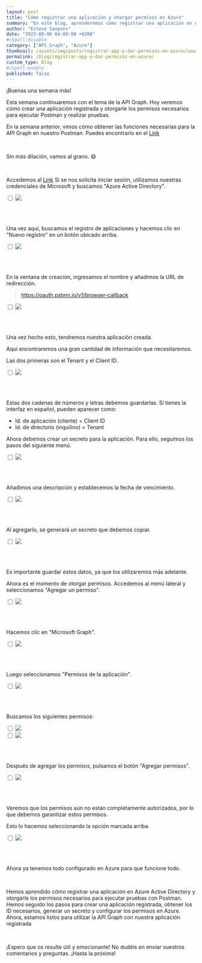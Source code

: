 ```yaml
---
layout: post
title: "Cómo registrar una aplicación y otorgar permisos en Azure"
summary: "En este blog, aprenderemos cómo registrar una aplicación en Azure Active Directory y otorgarle los permisos necesarios. Seguiremos los pasos para crear una aplicación registrada, obtener los ID necesarios, generar un secreto y configurar los permisos en Azure. ¡Descubre cómo hacerlo paso a paso!"
author: "Esteve Sanpons"
date: "2023-08-06 04:00:00 +0200"
#cSpell:disable
category: ["API_Graph", "Azure"]
thumbnail: /assets/img/posts/registrar-app-y-dar-permisos-en-azure/imagen01.png
permalink: /blog/registrar-app-y-dar-permisos-en-azure/
custom_type: Blog
#cSpell:enable
published: false
---
```


¡Buenas una semana más!

Esta semana continuaremos con el tema de la API Graph. Hoy veremos cómo crear una aplicación registrada y otorgarle los permisos necesarios para ejecutar Postman y realizar pruebas.

En la semana anterior, vimos cómo obtener las funciones necesarias para la API Graph en nuestro Postman. Puedes encontrarlo en el [Link](/blog/api-graph-en-postman/)

<br>

Sin más dilación, vamos al grano. 😄

<br>

Accedemos al [Link](https://portal.azure.com/#home) Si se nos solicita iniciar sesión, utilizamos nuestras credenciales de Microsoft y buscamos "Azure Active Directory".

<input type="checkbox" id="image-checkbox-02" class="image-checkbox">
<label for="image-checkbox-02"  class="image-label">
    <img class="img-container" src="/assets/img/posts/registrar-app-y-dar-permisos-en-azure/imagen02.png">
</label>

<br><br>

Una vez aquí, buscamos el registro de aplicaciones y hacemos clic en "Nuevo registro" en un botón ubicado arriba.

<input type="checkbox" id="image-checkbox-03" class="image-checkbox">
<label for="image-checkbox-03"  class="image-label">
    <img class="img-container" src="/assets/img/posts/registrar-app-y-dar-permisos-en-azure/imagen03.png">
</label>

<br><br>

En la ventana de creación, ingresamos el nombre y añadimos la URL de redirección.

> https://oauth.pstmn.io/v1/browser-callback

<input type="checkbox" id="image-checkbox-04" class="image-checkbox">
<label for="image-checkbox-04"  class="image-label">
    <img class="img-container" src="/assets/img/posts/registrar-app-y-dar-permisos-en-azure/imagen04.png">
</label>

<br><br>

Una vez hecho esto, tendremos nuestra aplicación creada.

Aquí encontraremos una gran cantidad de información que necesitaremos.

Las dos primeras son el Tenant y el Client ID.

<input type="checkbox" id="image-checkbox-05" class="image-checkbox">
<label for="image-checkbox-05"  class="image-label">
    <img class="img-container" src="/assets/img/posts/registrar-app-y-dar-permisos-en-azure/imagen05.png">
</label>

<br><br>

Estas dos cadenas de números y letras debemos guardarlas. Si tienes la interfaz en español, pueden aparecer como:

-   Id. de aplicación (cliente) = Client ID
-   Id. de directorio (inquilino) = Tenant

Ahora debemos crear un secreto para la aplicación. Para ello, seguimos los pasos del siguiente menú.

<input type="checkbox" id="image-checkbox-06" class="image-checkbox">
<label for="image-checkbox-06"  class="image-label">
    <img class="img-container" src="/assets/img/posts/registrar-app-y-dar-permisos-en-azure/imagen06.png">
</label>

<br><br>

Añadimos una descripción y establecemos la fecha de vencimiento.

<input type="checkbox" id="image-checkbox-07" class="image-checkbox">
<label for="image-checkbox-07"  class="image-label">
    <img class="img-container" src="/assets/img/posts/registrar-app-y-dar-permisos-en-azure/imagen07.png">
</label>

<br><br>

Al agregarlo, se generará un secreto que debemos copiar.

<input type="checkbox" id="image-checkbox-08" class="image-checkbox">
<label for="image-checkbox-08"  class="image-label">
    <img class="img-container" src="/assets/img/posts/registrar-app-y-dar-permisos-en-azure/imagen08.png">
</label>

<br><br>

Es importante guardar estos datos, ya que los utilizaremos más adelante.

Ahora es el momento de otorgar permisos. Accedemos al menú lateral y seleccionamos "Agregar un permiso".

<input type="checkbox" id="image-checkbox-09" class="image-checkbox">
<label for="image-checkbox-09"  class="image-label">
    <img class="img-container" src="/assets/img/posts/registrar-app-y-dar-permisos-en-azure/imagen09.png">
</label>

<br><br>

Hacemos clic en "Microsoft Graph".

<input type="checkbox" id="image-checkbox-10" class="image-checkbox">
<label for="image-checkbox-10"  class="image-label">
    <img class="img-container" src="/assets/img/posts/registrar-app-y-dar-permisos-en-azure/imagen10.png">
</label>

<br><br>

Luego seleccionamos "Permisos de la aplicación".

<input type="checkbox" id="image-checkbox-11" class="image-checkbox">
<label for="image-checkbox-11"  class="image-label">
    <img class="img-container" src="/assets/img/posts/registrar-app-y-dar-permisos-en-azure/imagen11.png">
</label>

<br><br>

Buscamos los siguientes permisos:

<input type="checkbox" id="image-checkbox-12" class="image-checkbox">
<label for="image-checkbox-12"  class="image-label">
    <img class="img-container" src="/assets/img/posts/registrar-app-y-dar-permisos-en-azure/imagen12.png">
</label>

<br>

<input type="checkbox" id="image-checkbox-13" class="image-checkbox">
<label for="image-checkbox-13"  class="image-label">
    <img class="img-container" src="/assets/img/posts/registrar-app-y-dar-permisos-en-azure/imagen13.png">
</label>

<br><br>

Después de agregar los permisos, pulsamos el botón "Agregar permisos".

<input type="checkbox" id="image-checkbox-14" class="image-checkbox">
<label for="image-checkbox-14"  class="image-label">
    <img class="img-container" src="/assets/img/posts/registrar-app-y-dar-permisos-en-azure/imagen14.png">
</label>

<br><br>

Veremos que los permisos aún no están completamente autorizados, por lo que debemos garantizar estos permisos.

Esto lo hacemos seleccionando la opción marcada arriba.

<input type="checkbox" id="image-checkbox-15" class="image-checkbox">
<label for="image-checkbox-15"  class="image-label">
    <img class="img-container" src="/assets/img/posts/registrar-app-y-dar-permisos-en-azure/imagen15.png">
</label>

<br><br>

Ahora ya tenemos todo configurado en Azure para que funcione todo.

<br>

Hemos aprendido cómo registrar una aplicación en Azure Active Directory y otorgarle los permisos necesarios para ejecutar pruebas con Postman. Hemos seguido los pasos para crear una aplicación registrada, obtener los ID necesarios, generar un secreto y configurar los permisos en Azure. Ahora, estamos listos para utilizar la API Graph con nuestra aplicación registrada

<br>

¡Espero que os resulte útil y emocionante! No dudéis en enviar vuestros comentarios y preguntas. ¡Hasta la próxima!

